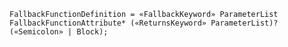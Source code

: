 <!-- This file is generated automatically by infrastructure scripts. Please don't edit by hand. -->

```{ .ebnf .slang-ebnf #FallbackFunctionDefinition }
FallbackFunctionDefinition = «FallbackKeyword» ParameterList FallbackFunctionAttribute* («ReturnsKeyword» ParameterList)? («Semicolon» | Block);
```
